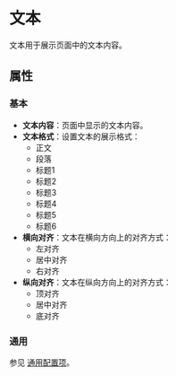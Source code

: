 # 文本

文本用于展示页面中的文本内容。

## 属性

### 基本

- **文本内容**：页面中显示的文本内容。
- **文本格式**：设置文本的展示格式：
  - 正文
  - 段落
  - 标题1
  - 标题2
  - 标题3
  - 标题4
  - 标题5
  - 标题6
- **横向对齐**：文本在横向方向上的对齐方式：
  - 左对齐
  - 居中对齐
  - 右对齐
- **纵向对齐**：文本在纵向方向上的对齐方式：
  - 顶对齐
  - 居中对齐
  - 底对齐

### 通用

参见 [通用配置项](../general.md)。